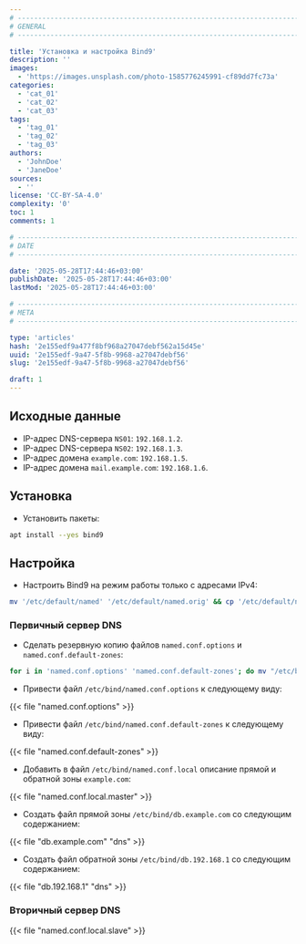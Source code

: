 ```yaml
---
# -------------------------------------------------------------------------------------------------------------------- #
# GENERAL
# -------------------------------------------------------------------------------------------------------------------- #

title: 'Установка и настройка Bind9'
description: ''
images:
  - 'https://images.unsplash.com/photo-1585776245991-cf89dd7fc73a'
categories:
  - 'cat_01'
  - 'cat_02'
  - 'cat_03'
tags:
  - 'tag_01'
  - 'tag_02'
  - 'tag_03'
authors:
  - 'JohnDoe'
  - 'JaneDoe'
sources:
  - ''
license: 'CC-BY-SA-4.0'
complexity: '0'
toc: 1
comments: 1

# -------------------------------------------------------------------------------------------------------------------- #
# DATE
# -------------------------------------------------------------------------------------------------------------------- #

date: '2025-05-28T17:44:46+03:00'
publishDate: '2025-05-28T17:44:46+03:00'
lastMod: '2025-05-28T17:44:46+03:00'

# -------------------------------------------------------------------------------------------------------------------- #
# META
# -------------------------------------------------------------------------------------------------------------------- #

type: 'articles'
hash: '2e155edf9a477f8bf968a27047debf562a15d45e'
uuid: '2e155edf-9a47-5f8b-9968-a27047debf56'
slug: '2e155edf-9a47-5f8b-9968-a27047debf56'

draft: 1
---
```




<!--more-->

## Исходные данные

- IP-адрес DNS-сервера `NS01`: `192.168.1.2`.
- IP-адрес DNS-сервера `NS02`: `192.168.1.3`.
- IP-адрес домена `example.com`: `192.168.1.5`.
- IP-адрес домена `mail.example.com`: `192.168.1.6`.

## Установка

- Установить пакеты:

```bash
apt install --yes bind9
```

## Настройка

- Настроить Bind9 на режим работы только с адресами IPv4:

```bash
mv '/etc/default/named' '/etc/default/named.orig' && cp '/etc/default/named.orig' '/etc/default/named' && sed -i 's|-u bind|-u bind -4|g' '/etc/default/named'
```

### Первичный сервер DNS

- Сделать резервную копию файлов `named.conf.options` и `named.conf.default-zones`:

```bash
for i in 'named.conf.options' 'named.conf.default-zones'; do mv "/etc/bind/${i}" "/etc/bind/${i}.orig" && cp "/etc/bind/${i}.orig" "/etc/bind/${i}"; done
```

- Привести файл `/etc/bind/named.conf.options` к следующему виду:

{{< file "named.conf.options" >}}

- Привести файл `/etc/bind/named.conf.default-zones` к следующему виду:

{{< file "named.conf.default-zones" >}}

- Добавить в файл `/etc/bind/named.conf.local` описание прямой и обратной зоны `example.com`:

{{< file "named.conf.local.master" >}}

- Создать файл прямой зоны `/etc/bind/db.example.com` со следующим содержанием:

{{< file "db.example.com" "dns" >}}

- Создать файл обратной зоны `/etc/bind/db.192.168.1` со следующим содержанием:

{{< file "db.192.168.1" "dns" >}}

### Вторичный сервер DNS

{{< file "named.conf.local.slave" >}}
